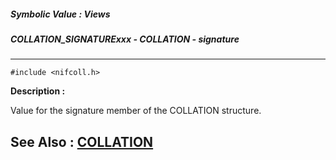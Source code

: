 ##### Symbolic Value : Views
##### COLLATION_SIGNATURExxx - COLLATION - signature
---
```
#include <nifcoll.h>
```
**Description :**

Value for the signature member of the COLLATION structure.

**See Also :**
[COLLATION](/reference/Data/COLLATION)
---
